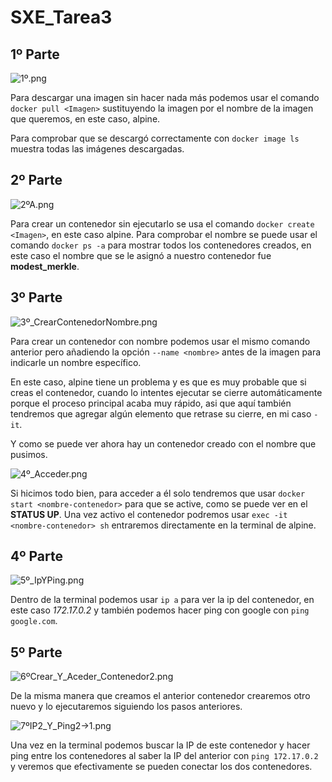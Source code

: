 # SXE_Tarea3

## 1º Parte

![1º.png](SXE_Fotos_03/1º.png)

Para descargar una imagen sin hacer nada más podemos usar el comando `docker pull <Imagen>`
sustituyendo la imagen por el nombre de la imagen que queremos, en este caso, alpine.

Para comprobar que se descargó correctamente con `docker image ls` muestra todas las imágenes descargadas.

## 2º Parte

![2ºA.png](SXE_Fotos_03/2ºA.png)

Para crear un contenedor sin ejecutarlo se usa el comando `docker create <Imagen>`, en este caso alpine.
Para comprobar el nombre se puede usar el comando `docker ps -a` para mostrar todos los contenedores
creados, en este caso el nombre que se le asignó a nuestro contenedor fue **modest_merkle**.

## 3º Parte
![3º_CrearContenedorNombre.png](SXE_Fotos_03/3º_CrearContenedorNombre.png)

Para crear un contenedor con nombre podemos usar el mismo comando anterior pero añadiendo la opción `--name <nombre>`
antes de la imagen para indicarle un nombre específico. 

En este caso, alpine tiene un problema y es que es muy probable
que si creas el contenedor, cuando lo intentes ejecutar se cierre automáticamente porque el proceso principal acaba muy rápido,
asi que aquí también tendremos que agregar algún elemento que retrase su cierre, en mi caso `-it`.

Y como se puede ver ahora hay un contenedor creado con el nombre que pusimos.

![4º_Acceder.png](SXE_Fotos_03/4º_Acceder.png)

Si hicimos todo bien, para acceder a él solo tendremos que usar `docker start <nombre-contenedor>` para que se active, como se puede ver en el **STATUS UP**. Una vez activo el contenedor
podremos usar `exec -it <nombre-contenedor> sh` entraremos directamente en la terminal de alpine.

## 4º Parte
![5º_IpYPing.png](SXE_Fotos_03/5º_IpYPing.png)

Dentro de la terminal podemos usar `ip a` para ver la ip del contenedor, en este caso *172.17.0.2* y también
podemos hacer ping con google con `ping google.com`.

## 5º Parte

![6ºCrear_Y_Aceder_Contenedor2.png](SXE_Fotos_03/6ºCrear_Y_Aceder_Contenedor2.png)

De la misma manera que creamos el anterior contenedor crearemos otro nuevo y lo ejecutaremos siguiendo los pasos anteriores.

![7ºIP2_Y_Ping2->1.png](SXE_Fotos_03/7ºIP2_Y_Ping2_1.png)

Una vez en la terminal podemos buscar la IP de este contenedor y hacer ping entre los contenedores al saber la IP del anterior
con `ping 172.17.0.2` y veremos que efectivamente se pueden conectar los dos contenedores.

